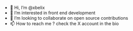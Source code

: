 - 👋 Hi, I’m @xbelix
- 👀 I’m interested in front end development 
- 💞️ I’m looking to collaborate on open source contributions 
- 📫 How to reach me ? check the X account in the bio

<!---
xbelix/xbelix is a ✨ special ✨ repository because its `README.md` (this file) appears on your GitHub profile.
You can click the Preview link to take a look at your changes.
--->
